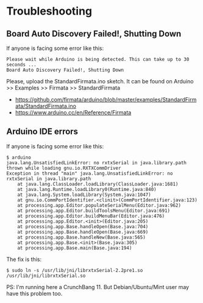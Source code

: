 # Troubleshooting

## Board Auto Discovery Failed!, Shutting Down
If anyone is facing some error like this:
```
Please wait while Arduino is being detected. This can take up to 30 seconds ...
Board Auto Discovery Failed!, Shutting Down
```

Please, upload the StandardFirmata.ino sketch.
It can be found on Arduino >> Examples >> Firmata >> StandardFirmata
* https://github.com/firmata/arduino/blob/master/examples/StandardFirmata/StandardFirmata.ino
* https://www.arduino.cc/en/Reference/Firmata


## Arduino IDE errors
If anyone is facing some error like this:
```
$ arduino
java.lang.UnsatisfiedLinkError: no rxtxSerial in java.library.path thrown while loading gnu.io.RXTXCommDriver
Exception in thread "main" java.lang.UnsatisfiedLinkError: no rxtxSerial in java.library.path
	at java.lang.ClassLoader.loadLibrary(ClassLoader.java:1681)
	at java.lang.Runtime.loadLibrary0(Runtime.java:840)
	at java.lang.System.loadLibrary(System.java:1047)
	at gnu.io.CommPortIdentifier.<clinit>(CommPortIdentifier.java:123)
	at processing.app.Editor.populateSerialMenu(Editor.java:962)
	at processing.app.Editor.buildToolsMenu(Editor.java:691)
	at processing.app.Editor.buildMenuBar(Editor.java:476)
	at processing.app.Editor.<init>(Editor.java:205)
	at processing.app.Base.handleOpen(Base.java:704)
	at processing.app.Base.handleOpen(Base.java:669)
	at processing.app.Base.handleNew(Base.java:565)
	at processing.app.Base.<init>(Base.java:305)
	at processing.app.Base.main(Base.java:194)
```
The fix is this:
```
$ sudo ln -s /usr/lib/jni/librxtxSerial-2.2pre1.so /usr/lib/jni/librxtxSerial.so
```
PS: I'm running here a CrunchBang 11. But Debian/Ubuntu/Mint user may have this problem too.
